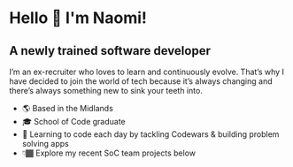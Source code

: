 # Hello 👋 I'm Naomi!

## A newly trained software developer

I’m an ex-recruiter who loves to learn and continuously evolve. That’s why I have decided to join the world of tech because it’s always changing and there’s always something new to sink your teeth into.  

- 🌎 Based in the Midlands 
- 🎓 School of Code graduate 
- 🧠 Learning to code each day by tackling Codewars & building problem solving apps
- 👇🏾 Explore my recent SoC team projects below

